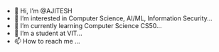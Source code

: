 - 👋 Hi, I’m @AJITESH
- 👀 I’m interested in Computer Science, AI/ML, Information Security...
- 🌱 I’m currently learning Computer Science CS50...
- 💞️ I’m a student at VIT...
- 📫 How to reach me ...

<!---
AJ1312/AJ1312 is a ✨ special ✨ repository because its `README.md` (this file) appears on your GitHub profile.
You can click the Preview link to take a look at your changes.
--->
